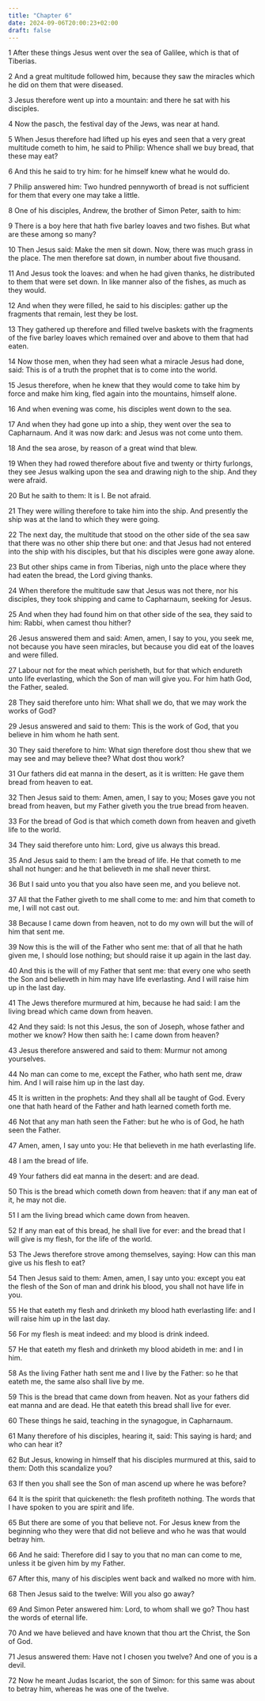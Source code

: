 ```yaml
---
title: "Chapter 6"
date: 2024-09-06T20:00:23+02:00
draft: false
---
```



1 After these things Jesus went over the sea of Galilee, which is that of Tiberias.

2 And a great multitude followed him, because they saw the miracles which he did on them that were diseased.

3 Jesus therefore went up into a mountain: and there he sat with his disciples.

4 Now the pasch, the festival day of the Jews, was near at hand.

5 When Jesus therefore had lifted up his eyes and seen that a very great multitude cometh to him, he said to Philip: Whence shall we buy bread, that these may eat?

6 And this he said to try him: for he himself knew what he would do.

7 Philip answered him: Two hundred pennyworth of bread is not sufficient for them that every one may take a little.

8 One of his disciples, Andrew, the brother of Simon Peter, saith to him:

9 There is a boy here that hath five barley loaves and two fishes. But what are these among so many?

10 Then Jesus said: Make the men sit down. Now, there was much grass in the place. The men therefore sat down, in number about five thousand.

11 And Jesus took the loaves: and when he had given thanks, he distributed to them that were set down. In like manner also of the fishes, as much as they would.

12 And when they were filled, he said to his disciples: gather up the fragments that remain, lest they be lost.

13 They gathered up therefore and filled twelve baskets with the fragments of the five barley loaves which remained over and above to them that had eaten.

14 Now those men, when they had seen what a miracle Jesus had done, said: This is of a truth the prophet that is to come into the world.

15 Jesus therefore, when he knew that they would come to take him by force and make him king, fled again into the mountains, himself alone.

16 And when evening was come, his disciples went down to the sea.

17 And when they had gone up into a ship, they went over the sea to Capharnaum. And it was now dark: and Jesus was not come unto them.

18 And the sea arose, by reason of a great wind that blew.

19 When they had rowed therefore about five and twenty or thirty furlongs, they see Jesus walking upon the sea and drawing nigh to the ship. And they were afraid.

20 But he saith to them: It is I. Be not afraid.

21 They were willing therefore to take him into the ship. And presently the ship was at the land to which they were going.

22 The next day, the multitude that stood on the other side of the sea saw that there was no other ship there but one: and that Jesus had not entered into the ship with his disciples, but that his disciples were gone away alone.

23 But other ships came in from Tiberias, nigh unto the place where they had eaten the bread, the Lord giving thanks.

24 When therefore the multitude saw that Jesus was not there, nor his disciples, they took shipping and came to Capharnaum, seeking for Jesus.

25 And when they had found him on that other side of the sea, they said to him: Rabbi, when camest thou hither?

26 Jesus answered them and said: Amen, amen, I say to you, you seek me, not because you have seen miracles, but because you did eat of the loaves and were filled.

27 Labour not for the meat which perisheth, but for that which endureth unto life everlasting, which the Son of man will give you. For him hath God, the Father, sealed.

28 They said therefore unto him: What shall we do, that we may work the works of God?

29 Jesus answered and said to them: This is the work of God, that you believe in him whom he hath sent.

30 They said therefore to him: What sign therefore dost thou shew that we may see and may believe thee? What dost thou work?

31 Our fathers did eat manna in the desert, as it is written: He gave them bread from heaven to eat.

32 Then Jesus said to them: Amen, amen, I say to you; Moses gave you not bread from heaven, but my Father giveth you the true bread from heaven.

33 For the bread of God is that which cometh down from heaven and giveth life to the world.

34 They said therefore unto him: Lord, give us always this bread.

35 And Jesus said to them: I am the bread of life. He that cometh to me shall not hunger: and he that believeth in me shall never thirst.

36 But I said unto you that you also have seen me, and you believe not.

37 All that the Father giveth to me shall come to me: and him that cometh to me, I will not cast out.

38 Because I came down from heaven, not to do my own will but the will of him that sent me.

39 Now this is the will of the Father who sent me: that of all that he hath given me, I should lose nothing; but should raise it up again in the last day.

40 And this is the will of my Father that sent me: that every one who seeth the Son and believeth in him may have life everlasting. And I will raise him up in the last day.

41 The Jews therefore murmured at him, because he had said: I am the living bread which came down from heaven.

42 And they said: Is not this Jesus, the son of Joseph, whose father and mother we know? How then saith he: I came down from heaven?

43 Jesus therefore answered and said to them: Murmur not among yourselves.

44 No man can come to me, except the Father, who hath sent me, draw him. And I will raise him up in the last day.

45 It is written in the prophets: And they shall all be taught of God. Every one that hath heard of the Father and hath learned cometh forth me.

46 Not that any man hath seen the Father: but he who is of God, he hath seen the Father.

47 Amen, amen, I say unto you: He that believeth in me hath everlasting life.

48 I am the bread of life.

49 Your fathers did eat manna in the desert: and are dead.

50 This is the bread which cometh down from heaven: that if any man eat of it, he may not die.

51 I am the living bread which came down from heaven.

52 If any man eat of this bread, he shall live for ever: and the bread that I will give is my flesh, for the life of the world.

53 The Jews therefore strove among themselves, saying: How can this man give us his flesh to eat?

54 Then Jesus said to them: Amen, amen, I say unto you: except you eat the flesh of the Son of man and drink his blood, you shall not have life in you.

55 He that eateth my flesh and drinketh my blood hath everlasting life: and I will raise him up in the last day.

56 For my flesh is meat indeed: and my blood is drink indeed.

57 He that eateth my flesh and drinketh my blood abideth in me: and I in him.

58 As the living Father hath sent me and I live by the Father: so he that eateth me, the same also shall live by me.

59 This is the bread that came down from heaven. Not as your fathers did eat manna and are dead. He that eateth this bread shall live for ever.

60 These things he said, teaching in the synagogue, in Capharnaum.

61 Many therefore of his disciples, hearing it, said: This saying is hard; and who can hear it?

62 But Jesus, knowing in himself that his disciples murmured at this, said to them: Doth this scandalize you?

63 If then you shall see the Son of man ascend up where he was before?

64 It is the spirit that quickeneth: the flesh profiteth nothing. The words that I have spoken to you are spirit and life.

65 But there are some of you that believe not. For Jesus knew from the beginning who they were that did not believe and who he was that would betray him.

66 And he said: Therefore did I say to you that no man can come to me, unless it be given him by my Father.

67 After this, many of his disciples went back and walked no more with him.

68 Then Jesus said to the twelve: Will you also go away?

69 And Simon Peter answered him: Lord, to whom shall we go? Thou hast the words of eternal life.

70 And we have believed and have known that thou art the Christ, the Son of God.

71 Jesus answered them: Have not I chosen you twelve? And one of you is a devil.

72 Now he meant Judas Iscariot, the son of Simon: for this same was about to betray him, whereas he was one of the twelve.

